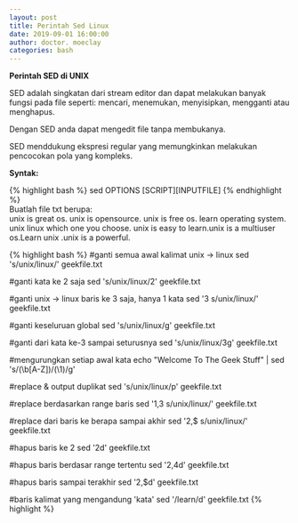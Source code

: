 ```yaml
---
layout: post
title: Perintah Sed Linux
date: 2019-09-01 16:00:00
author: doctor. moeclay
categories: bash
---
```



<div>
<p><b>Perintah SED di UNIX</b></p>
<p>SED adalah singkatan dari stream editor dan dapat melakukan banyak fungsi pada file seperti: mencari, menemukan, menyisipkan, mengganti atau menghapus.</p>
<p>Dengan SED anda dapat mengedit file tanpa membukanya.</p>
<p>SED menddukung ekspresi regular yang memungkinkan melakukan pencocokan pola yang kompleks.</p>

<p><b>Syntak: </b></p>
{% highlight bash %}
sed OPTIONS [SCRIPT][INPUTFILE]
{% endhighlight %}

<div>
Buatlah file txt berupa:<br>
unix is great os. unix is opensource. unix is free os.
learn operating system.
unix linux which one you choose.
unix is easy to learn.unix is a multiuser os.Learn unix .unix is a powerful.
</div>

{% highlight bash %}
#ganti semua awal kalimat unix -> linux
sed 's/unix/linux/' geekfile.txt

#ganti kata ke 2 saja
sed 's/unix/linux/2' geekfile.txt

#ganti unix -> linux baris ke 3 saja, hanya 1 kata
sed '3 s/unix/linux/' geekfile.txt

#ganti keseluruan global
sed 's/unix/linux/g' geekfile.txt

#ganti dari kata ke-3 sampai seturusnya
sed 's/unix/linux/3g' geekfile.txt

#mengurungkan setiap awal kata
echo "Welcome To The Geek Stuff" | sed 's/\(\b[A-Z]\)/\(\1\)/g'

#replace & output duplikat
sed 's/unix/linux/p' geekfile.txt

#replace berdasarkan range baris
sed '1,3 s/unix/linux/' geekfile.txt

#replace dari baris ke berapa sampai akhir 
sed '2,$ s/unix/linux/' geekfile.txt

#hapus baris ke 2
sed '2d' geekfile.txt

#hapus baris berdasar range tertentu
sed '2,4d' geekfile.txt

#hapus baris sampai terakhir
sed '2,$d' geekfile.txt

#baris kalimat yang mengandung 'kata'
sed '/learn/d' geekfile.txt
{% highlight %}
